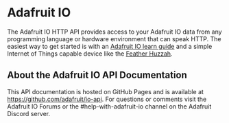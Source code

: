 # Adafruit IO
The Adafruit IO HTTP API provides access to your Adafruit IO data from any programming language or hardware environment that can speak HTTP. The easiest way to get started is with an [Adafruit IO learn guide](https://learn.adafruit.com/series/adafruit-io-basics) and a simple Internet of Things capable device like the [Feather Huzzah](https://www.adafruit.com/product/2821).

## About the Adafruit IO API Documentation
This API documentation is hosted on GitHub Pages and is available at https://github.com/adafruit/io-api. For questions or comments visit the Adafruit IO Forums or the #help-with-adafruit-io channel on the Adafruit Discord server.